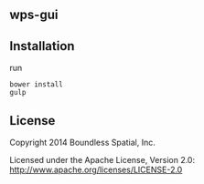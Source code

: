 ## wps-gui


## Installation

run

    bower install
    gulp

## License

Copyright 2014 Boundless Spatial, Inc.

Licensed under the Apache License, Version 2.0: http://www.apache.org/licenses/LICENSE-2.0
